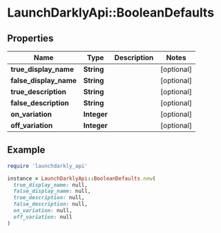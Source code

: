 # LaunchDarklyApi::BooleanDefaults

## Properties

| Name | Type | Description | Notes |
| ---- | ---- | ----------- | ----- |
| **true_display_name** | **String** |  | [optional] |
| **false_display_name** | **String** |  | [optional] |
| **true_description** | **String** |  | [optional] |
| **false_description** | **String** |  | [optional] |
| **on_variation** | **Integer** |  | [optional] |
| **off_variation** | **Integer** |  | [optional] |

## Example

```ruby
require 'launchdarkly_api'

instance = LaunchDarklyApi::BooleanDefaults.new(
  true_display_name: null,
  false_display_name: null,
  true_description: null,
  false_description: null,
  on_variation: null,
  off_variation: null
)
```


